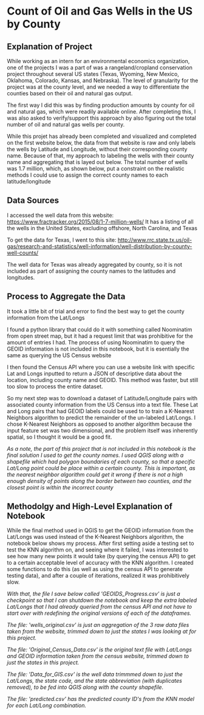 # Count of Oil and Gas Wells in the US by County

## Explanation of Project

While working as an intern for an environmental economics organization, one of the projects I was a part of was a rangeland/cropland conservation project throughout several US states (Texas, Wyoming, New Mexico, Oklahoma, Colorado, Kansas, and Nebraska). The level of granularity for the project was at the county level, and we needed a way to differentiate the counties based on their oil and natural gas output.

The first way I did this was by finding production amounts by county for oil and natural gas, which were readily available online. After completing this, I was also asked to verify/support this approach by also figuring out the total number of oil and natural gas wells per county.

While this projet has already been completed and visualized and completed on the first website below, the data from that website is raw and only labels the wells by Latitude and Longitude, without their corresponding county name. Because of that, my approach to labeling the wells with their county name and aggregating that is layed out below. The total number of wells was 1.7 million, which, as shown below, put a constraint on the realistic methods I could use to assign the correct county names to each latitude/longitude

## Data Sources

I accessed the well data from this website: https://www.fractracker.org/2015/08/1-7-million-wells/
It has a listing of all the wells in the United States, excluding offshore, North Carolina, and Texas

To get the data for Texas, I went to this site: http://www.rrc.state.tx.us/oil-gas/research-and-statistics/well-information/well-distribution-by-county-well-counts/

The well data for Texas was already aggregated by county, so it is not included as part of assigning the county names to the latitudes and longitudes.

## Process to Aggregate the Data

It took a little bit of trial and error to find the best way to get the county information from the Lat/Longs

I found a python library that could do it with something called Noominatim from open street map, but it had a request limit that was prohibitive for the amount of entries I had. The process of using Noominatim to query the GEOID information is not included in this notebook, but it is esentially the same as querying the US Census website

I then found the Census API where you can use a website link with specific Lat and Longs inputted to return a JSON of descriptive data about the location, including county name and GEOID. This method was faster, but still too slow to process the entire dataset.

So my next step was to download a dataset of Latitude/Longitude pairs with associated county information from the US Census into a text file. These Lat and Long pairs that had GEOID labels could be used to to train a K-Nearest Neighbors algorithm to predict the remainder of the un-labeled Lat/Longs. I chose K-Nearest Neighbors as opposed to another algorithm because the input feature set was two dimensional, and the problem itself was inherently spatial, so I thought it would be a good fit.

*As a note, the part of this project that is not included in this notebook is the final solution I used to get the county names. I used QGIS along with a shapefile which had polygon boundaries of each county, so that a specific Lat/Long point could be place within a certain county. This is important, as the nearest neighbor algorithm could get it wrong if there is not a high enough density of points along the border between two counties, and the closest point is within the incorrect county*

## Methodolgy and High-Level Explanation of Notebook

While the final method used in QGIS to get the GEOID information from the Lat/Longs was used instead of the K-Nearest Neighbors algorithm, the notebook below shows my process. After first setting aside a testing set to test the KNN algorithm on, and seeing where it failed, I was interested to see how many new points it would take (by querying the census API) to get to a certain acceptable level of accuracy with the KNN algorithm. I created some functions to do this (as well as using the census API to generate testing data), and after a couple of iterations, realized it was prohibitively slow.

*With that, the file I save below called 'GEOIDS_Progress.csv' is just a checkpoint so that I can shutdown the notebook and keep the extra labeled Lat/Longs that I had already queried from the census API and not have to start over with redefining the original versions of each of the dataframes.*

*The file: 'wells_original.csv' is just an aggregation of the 3 raw data files taken from the website, trimmed down to just the states I was looking at for this project.*

*The file: 'Original_Census_Data.csv' is the original text file with Lat/Longs and GEOID information taken from the census website, trimmed down to just the states in this project.*

*The file: 'Data_for_GIS.csv' is the well data trimmmed down to just the Lat/Longs, the state code, and the state abbreviation (with duplicates removed), to be fed into QGIS along with the county shapefile.*

*The file: 'predicted.csv' has the predicted county ID's from the KNN model for each Lat/Long combination.*

